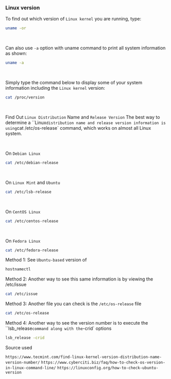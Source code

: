 ### Linux version

To find out which version of `Linux kernel` you are running, type:

```BASH
uname -or
```

&nbsp;

Can also use `-a` option with uname command to print all system information as shown:

```BASH
uname -a
```

&nbsp;

Simply type the command below to display some of your system information including the `Linux kernel` version:

```BASH
cat /proc/version
```

&nbsp;

Find Out `Linux Distribution` Name and `Release Version`
The best way to determine a ``Linux` distribution name and release version information is using `cat /etc/os-release` command, which works on almost all Linux system.

&nbsp;

On `Debian Linux`

```BASH
cat /etc/debian-release
```

&nbsp;

On `Linux Mint` and `Ubuntu`

```BASH
cat /etc/lsb-release
```

&nbsp;

On `CentOS Linux`

```BASH
cat /etc/centos-release
```

&nbsp;

On `Fedora Linux`

```BASH
cat /etc/fedora-release
```


Method 1: See `Ubuntu-based` version of 

```BASH
hostnamectl
```

Method 2: Another way to see this same information is by viewing the /etc/issue 

```BASH
cat /etc/issue
```

Method 3: Another file you can check is the `/etc/os-release` file

```BASH
cat /etc/os-release
```

Method 4: Another way to see the version number is to execute the ``lsb_release` command along with the `-crid` options

```BASH
lsb_release -crid
```

Source used

```https://www.tecmint.com/find-linux-kernel-version-distribution-name-version-number/```
```https://www.cyberciti.biz/faq/how-to-check-os-version-in-linux-command-line/```
```https://linuxconfig.org/how-to-check-ubuntu-version```